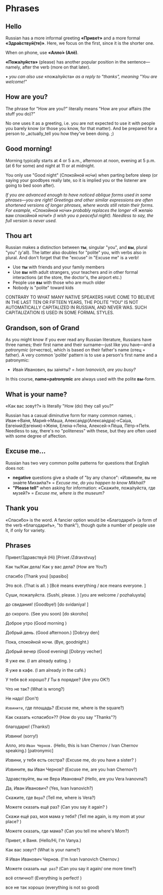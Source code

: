 # Phrases

## Hello

Russian has a more informal greeting **«Приве́т»** and a more formal **«Здра́вствуй\(те\)»**. Here, we focus on the first, since it is the shorter one.

When on phone, use **«Алло́» \(Алё\)**.

**«Пожа́луйста»** \(please\) has another popular position in the sentence—namely, after the verb \(more on that later\).

• _you can also use_ «пожа́луйста» _as a reply to "thanks", meaning "You are welcome!"_

## How are you?

The phrase for "How are you?" literally means "How are your affairs \(the stuff you do\)?"

No one uses it as a greeting, i.e. you are not expected to use it with people you barely know \(or those you know, for that matter\). And be prepared for a person to \_actually\_tell you how they've been doing. ;\)

## Good morning!

Morning typically starts at 4 or 5 a.m., afternoon at noon, evening at 5 p.m. \(at 6 for some\) and night at 11 or at midnight.

You only use "Good night" \(Споко́йной но́чи\) when parting before sleep \(or saying your goodbyes really late, so it is implied you or the listener are going to bed soon after\).

_If you are advanced enough to have noticed oblique forms used in some phrases—you are right! Greetings and other similar expressions are often shortened versions of longer phrases, where words still retain their forms. For example,_ «Споко́йной но́чи» _probably replaces the longer_ «Я жела́ю вам споко́йной но́чи!» _\(I wish you a peaceful night\). Needless to say, the full version is never used._

## Thou art

Russian makes a distinction between **ты**, singular "you", and **вы**, plural "you" \(y'all\). The latter also doubles for "polite" you, with verbs also in plural. And don't forget that the "excuse" in "Excuse me" is a verb!

* Use **ты** with friends and your family members
* Use **вы** with adult strangers, your teachers and in other formal interactions \(at the store, the doctor's, the airport etc.\)
* People use **вы** with those who are much older
* Nobody is "polite" toward kids

CONTRARY TO WHAT MANY NATIVE SPEAKERS HAVE COME TO BELIEVE IN THE LAST TEN OR FIFTEEN YEARS, THE POLITE "YOU" IS NOT AUTOMATICALLY CAPITALIZED IN RUSSIAN, AND NEVER WAS. SUCH CAPITALIZATION IS USED IN SOME FORMAL STYLES.

## Grandson, son of Grand

As you might know if you ever read any Russian literature, Russians have three names; their first name and their surname—just like you have—and a _patronymic_ \(отчество\), which is based on their father's name \(отец = father\). A very common 'polite' pattern is to use a person's first name and a patronymic:

* Ива́н Иванович, вы за́няты? = _Ivan Ivanovich, are you busy?_

In this course, **name+patronymic** are always used with the polite **вы**-form.

## What is your name?

«Как вас зову́т?» is literally "How \(do\) they call you?"

Russian has a casual diminutive form for many common names, : Ива̓н→Ва́ня, Мари́я→Маша, Алекса́ндр\(Алекса́ндра\)→Са́ша, Евге́ний\(Евге́ния\)→Же́ня, Еле́на→Ле́на, Алексе́й→Лёша, Пётр→Пе́тя. Needless to say, there's no "politeness" with these, but they are often used with some degree of affection.

## Excuse me...

Russian has two very common polite patterns for questions that English does not:

* **negative** questions give a shade of "by any chance": «Извини́те, вы не зна́ете Михаи́ла?» = _Excuse me, do you happen to know Mikhail?_
* **"Please tell"** when asking for information: «Скажи́те, пожа́луйста, где музе́й?» = _Excuse me, where is the museum?_

## Thank you

«Спаси́бо» is the word. A fancier option would be «Благодарю́!» \(a form of the verb «благодари́ть», "to thank"\), though quite a number of people use it, if only for variety.

## Phrases

Привет/Здравствуй \(Hi\) \[Privet /Zdravstvuy\]

Как ты/Как дела/ Как у вас дела? \(How are You?\)

спасибо \(Thank you\) \[spasibo\]

Это всё. \(That is all. \) \[Всё means everything / все means everyone. \]

Суши, пожалуйста. \(Sushi, please. \) \[you are welcome / pozhaluysta\]

до свидания! \(Goodbye!\) \[do svidaniya! \]

до скорого. \(See you soon\) \[do skoroho\]

Доброе утро \(Good morning \)

Добрый день. \(Good afternoon.\) \[Dobryy den\]

Пока, спокойной ночи. \(Bye, goodnight.\)

Добрый вечер \(Good evening\) \[Dobryy vecher\]

Я уже ем. \(I am already eating. \)

Я уже в кафе. \(I am already in the café.\)

У тебя всё хорошо? **/** Ты в порядке? \(Are you OK?\)

Что не так? \(What is wrong?\)

Не надо! \(Don't\)

`Извините`, где площадь? \(Excuse me, where is the square?\)

Как сказать «спасибо»?? \(How do you say "Thanks"?\)

благодарю! \(Thanks!\)

Извини! \(sorry!\)

Алло, это `Иван Чернов.` \(Hello, this is Ivan Chernov / Ivan Chernov speaking.\) \[patronymic\]

Извини, у тебя есть сестра? \(Excuse me, do you have a sister? \)

Извините, вы Иван Чернов? \(Excuse me, are you Ivan Chernov?\)

Здравствуйте, вы не Вера Ивановна? \(Hello, are you Vera Ivanovna?\)

Да, Иван Иванович? \(Yes, Ivan Ivanovich?\)

Скажите, где `Вера`? \(Tell me, where is Vera?\)

Можете сказать ещё раз? \(Can you say it again? \)

Скажи ещё раз, моя мама у тебя? \(Tell me again, is my mom at your place? \)

Можете сказать, где мама? \(Can you tell me where's Mom?\)

Привет, я Ваня. \(Hello/Hi, I'm Vanya.\)

Как вас зовут? \(What is your name?\)

Я Иван Иванович Чернов. \(I'm Ivan Ivanovich Chernov.\)

Можете сказать `ещё раз`? \(Can you say it again/ one more time?\)

всё отлично!! \(Everything is perfect! \)

все не так хорошо \(everything is not so good\)

